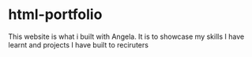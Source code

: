 # html-portfolio
This website is what i built with Angela. It is to showcase my skills I have learnt and projects I have built to reciruters
